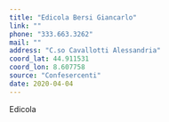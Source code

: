 ```yaml
---
title: "Edicola Bersi Giancarlo"
link: ""
phone: "333.663.3262"
mail: ""
address: "C.so Cavallotti Alessandria"
coord_lat: 44.911531
coord_lon: 8.607758
source: "Confesercenti"
date: 2020-04-04
---
```


Edicola
